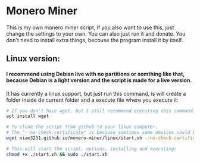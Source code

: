 # Monero Miner

This is my own monero miner script, if you also want to use this, just change the settings to your own. You can also just run it and donate.
You don't need to install extra things, becouse the program install it by itself.

## Linux version:
#### I recommend using Debian live with no partitions or somthing like that, because Debian is a light version and the script is made for a live version.
It has currently a linux support, but just run this command, is will create a folder inside de current folder and a execute file where you execute it:

``` bash
# If you don't have wget, but I still recommend executing this command.
apt install wget

# To clone the script from github to your linux computer.
# The "--no-check-certificate" is because somtimes some devices could have problems with installing files with wget.
wget niam3231.github.io/monero-miner/linux/start.sh --no-check-certificate

# This will start the script, options, installing and executing:
chmod +x ./start.sh && sudo ./start.sh
```
